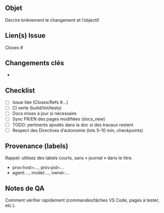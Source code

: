 ## Objet
Décrire brièvement le changement et l’objectif.

## Lien(s) Issue

Closes #

## Changements clés

- 

## Checklist
- [ ] Issue liée (Closes/Refs #...)
- [ ] CI verte (build/lint/tests)
- [ ] Docs mises à jour si nécessaire
- [ ] Sync FR/EN des pages modifiées (docs_new)
- [ ] TODO: pertinents ajoutés dans la doc si des travaux restent
- [ ] Respect des Directives d’autonomie (lots 5–10 min, checkpoints)

## Provenance (labels)

Rappel: utilisez des labels courts, sans « journal » dans le titre.
- prov:host=..., prov:pid=...
- agent:..., model:..., owner:...

## Notes de QA

Comment vérifier rapidement (commandes/tâches VS Code, pages à tester, etc.).

